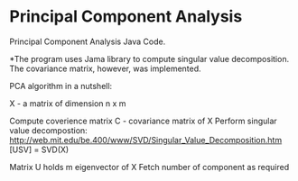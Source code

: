 # Principal Component Analysis
Principal Component Analysis Java Code.

*The program uses Jama library to compute singular value decomposition. The covariance matrix, however, was implemented.

PCA algorithm in a nutshell:

X - a matrix of dimension n x m 

Compute coverience matrix
C - covariance matrix of X
Perform singular value decompostion: http://web.mit.edu/be.400/www/SVD/Singular_Value_Decomposition.htm
[USV] = SVD(X)

Matrix U holds m eigenvector of X
Fetch number of component  as required

